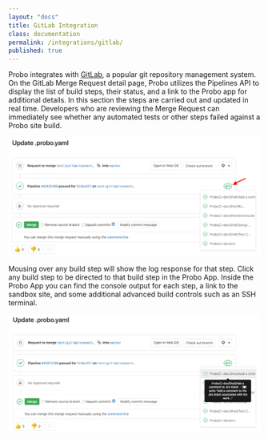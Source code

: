 ```yaml
---
layout: "docs"
title: GitLab Integration
class: documentation
permalink: /integrations/gitlab/
published: true
---
```

Probo integrates with [GitLab](http://gitlab.com/), a popular git repository management system. On the GitLab Merge Request detail page, Probo utilizes the Pipelines API to display the list of build steps, their status, and a link to the Probo app for additional details. In this section the steps are carried out and updated in real time. Developers who are reviewing the Merge Request can immediately see whether any automated tests or other steps failed against a Probo site build.

<img src='/images/probo-gitlab-builds.png' alt="GitLab Status Screenshot">

Mousing over any build step will show the log response for that step. Click any build step to be directed to that build step in the Probo App. Inside the Probo App you can find the console output for each step, a link to the sandbox site, and some additional advanced build controls such as an SSH terminal.

<img src='/images/probo-gitlab-build-steps.png' alt="GitLab Status Mouseover Screenshot">
